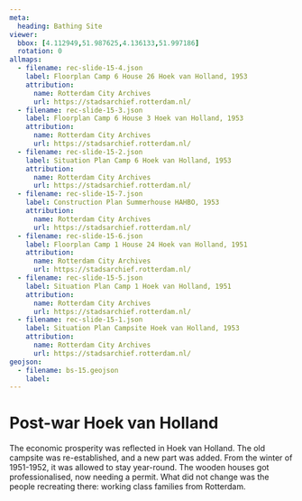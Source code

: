 ```yaml
---
meta:
  heading: Bathing Site
viewer:
  bbox: [4.112949,51.987625,4.136133,51.997186]
  rotation: 0
allmaps:
  - filename: rec-slide-15-4.json
    label: Floorplan Camp 6 House 26 Hoek van Holland, 1953
    attribution:
      name: Rotterdam City Archives
      url: https://stadsarchief.rotterdam.nl/
  - filename: rec-slide-15-3.json
    label: Floorplan Camp 6 House 3 Hoek van Holland, 1953
    attribution:
      name: Rotterdam City Archives
      url: https://stadsarchief.rotterdam.nl/
  - filename: rec-slide-15-2.json
    label: Situation Plan Camp 6 Hoek van Holland, 1953
    attribution:
      name: Rotterdam City Archives
      url: https://stadsarchief.rotterdam.nl/
  - filename: rec-slide-15-7.json
    label: Construction Plan Summerhouse HAHBO, 1953
    attribution:
      name: Rotterdam City Archives
      url: https://stadsarchief.rotterdam.nl/
  - filename: rec-slide-15-6.json
    label: Floorplan Camp 1 House 24 Hoek van Holland, 1951
    attribution:
      name: Rotterdam City Archives
      url: https://stadsarchief.rotterdam.nl/
  - filename: rec-slide-15-5.json
    label: Situation Plan Camp 1 Hoek van Holland, 1951
    attribution:
      name: Rotterdam City Archives
      url: https://stadsarchief.rotterdam.nl/
  - filename: rec-slide-15-1.json
    label: Situation Plan Campsite Hoek van Holland, 1953
    attribution:
      name: Rotterdam City Archives
      url: https://stadsarchief.rotterdam.nl/
geojson:
  - filename: bs-15.geojson
    label:
---
```


# Post-war Hoek van Holland 

The economic prosperity was reflected in Hoek van Holland. The old campsite was re-established, and a new part was added. From the winter of 1951-1952, it was allowed to stay year-round. The wooden houses got professionalised, now needing a permit. What did not change was the people recreating there: working class families from Rotterdam. 